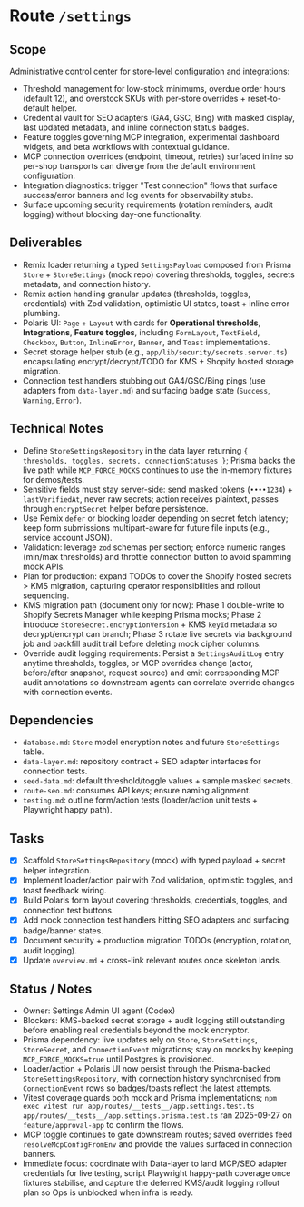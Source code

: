 # Route `/settings`

## Scope
Administrative control center for store-level configuration and integrations:
- Threshold management for low-stock minimums, overdue order hours (default 12), and overstock SKUs with per-store overrides + reset-to-default helper.
- Credential vault for SEO adapters (GA4, GSC, Bing) with masked display, last updated metadata, and inline connection status badges.
- Feature toggles governing MCP integration, experimental dashboard widgets, and beta workflows with contextual guidance.
- MCP connection overrides (endpoint, timeout, retries) surfaced inline so per-shop transports can diverge from the default environment configuration.
- Integration diagnostics: trigger "Test connection" flows that surface success/error banners and log events for observability stubs.
- Surface upcoming security requirements (rotation reminders, audit logging) without blocking day-one functionality.

## Deliverables
- Remix loader returning a typed `SettingsPayload` composed from Prisma `Store` + `StoreSettings` (mock repo) covering thresholds, toggles, secrets metadata, and connection history.
- Remix action handling granular updates (thresholds, toggles, credentials) with Zod validation, optimistic UI states, toast + inline error plumbing.
- Polaris UI: `Page` + `Layout` with cards for **Operational thresholds**, **Integrations**, **Feature toggles**, including `FormLayout`, `TextField`, `Checkbox`, `Button`, `InlineError`, `Banner`, and `Toast` implementations.
- Secret storage helper stub (e.g., `app/lib/security/secrets.server.ts`) encapsulating encrypt/decrypt/TODO for KMS + Shopify hosted storage migration.
- Connection test handlers stubbing out GA4/GSC/Bing pings (use adapters from `data-layer.md`) and surfacing badge state (`Success`, `Warning`, `Error`).

## Technical Notes
- Define `StoreSettingsRepository` in the data layer returning `{ thresholds, toggles, secrets, connectionStatuses }`; Prisma backs the live path while `MCP_FORCE_MOCKS` continues to use the in-memory fixtures for demos/tests.
- Sensitive fields must stay server-side: send masked tokens (`••••1234`) + `lastVerifiedAt`, never raw secrets; action receives plaintext, passes through `encryptSecret` helper before persistence.
- Use Remix `defer` or blocking loader depending on secret fetch latency; keep form submissions multipart-aware for future file inputs (e.g., service account JSON).
- Validation: leverage `zod` schemas per section; enforce numeric ranges (min/max thresholds) and throttle connection button to avoid spamming mock APIs.
- Plan for production: expand TODOs to cover the Shopify hosted secrets > KMS migration, capturing operator responsibilities and rollout sequencing.
- KMS migration path (document only for now): Phase 1 double-write to Shopify Secrets Manager while keeping Prisma mocks; Phase 2 introduce `StoreSecret.encryptionVersion` + KMS `keyId` metadata so decrypt/encrypt can branch; Phase 3 rotate live secrets via background job and backfill audit trail before deleting mock cipher columns.
- Override audit logging requirements: Persist a `SettingsAuditLog` entry anytime thresholds, toggles, or MCP overrides change (actor, before/after snapshot, request source) and emit corresponding MCP audit annotations so downstream agents can correlate override changes with connection events.

## Dependencies
- `database.md`: `Store` model encryption notes and future `StoreSettings` table.
- `data-layer.md`: repository contract + SEO adapter interfaces for connection tests.
- `seed-data.md`: default threshold/toggle values + sample masked secrets.
- `route-seo.md`: consumes API keys; ensure naming alignment.
- `testing.md`: outline form/action tests (loader/action unit tests + Playwright happy path).

## Tasks
- [x] Scaffold `StoreSettingsRepository` (mock) with typed payload + secret helper integration.
- [x] Implement loader/action pair with Zod validation, optimistic toggles, and toast feedback wiring.
- [x] Build Polaris form layout covering thresholds, credentials, toggles, and connection test buttons.
- [x] Add mock connection test handlers hitting SEO adapters and surfacing badge/banner states.
- [x] Document security + production migration TODOs (encryption, rotation, audit logging).
- [x] Update `overview.md` + cross-link relevant routes once skeleton lands.

## Status / Notes
- Owner: Settings Admin UI agent (Codex)
- Blockers: KMS-backed secret storage + audit logging still outstanding before enabling real credentials beyond the mock encryptor.
- Prisma dependency: live updates rely on `Store`, `StoreSettings`, `StoreSecret`, and `ConnectionEvent` migrations; stay on mocks by keeping `MCP_FORCE_MOCKS=true` until Postgres is provisioned.
- Loader/action + Polaris UI now persist through the Prisma-backed `StoreSettingsRepository`, with connection history synchronised from `ConnectionEvent` rows so badges/toasts reflect the latest attempts.
- Vitest coverage guards both mock and Prisma implementations; `npm exec vitest run app/routes/__tests__/app.settings.test.ts app/routes/__tests__/app.settings.prisma.test.ts` ran 2025-09-27 on `feature/approval-app` to confirm the flows.
- MCP toggle continues to gate downstream routes; saved overrides feed `resolveMcpConfigFromEnv` and provide the values surfaced in connection banners.
- Immediate focus: coordinate with Data-layer to land MCP/SEO adapter credentials for live testing, script Playwright happy-path coverage once fixtures stabilise, and capture the deferred KMS/audit logging rollout plan so Ops is unblocked when infra is ready.
